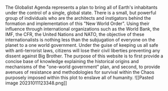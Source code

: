 The Globalist Agenda represents a plan to bring all of Earth's inhabitants under the control of a single, global state. There is a small, but powerful group of individuals who are the architects and instigators behind the formation and implementation of this "New World Order". Using their influence through international organizations such as the World Bank, the IMF, the CFR, the United Nations and NATO, the objective of these internationalists is nothing less than the subjugation of everyone on the planet to a one world government. Under the guise of keeping us all safe with anti-terrorist laws, citizens will lose their civil liberties preventing any dissent against Big Brother. The purpose of this website is to first provide a concise base of knowledge explaining the historical origins and mechanisms of the "one-world government" plan, and second, to provide avenues of resistance and methodologies for survival within the Chaos purposely imposed within this plot to enslave all of humanity.
![[Pasted image 20231011123348.png]]